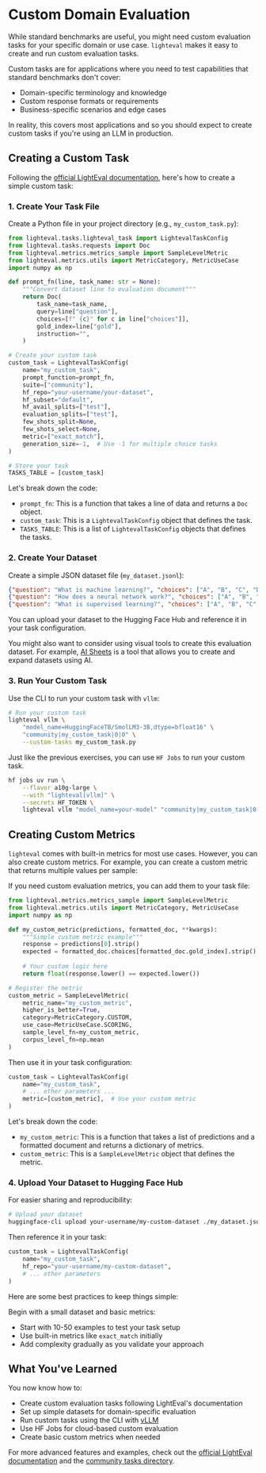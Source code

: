 # Custom Domain Evaluation

While standard benchmarks are useful, you might need custom evaluation tasks for your specific domain or use case. `lighteval` makes it easy to create and run custom evaluation tasks.

Custom tasks are for applications where you need to test capabilities that standard benchmarks don't cover:

- Domain-specific terminology and knowledge
- Custom response formats or requirements
- Business-specific scenarios and edge cases

<Tip>

In reality, this covers most applications and so you should expect to create custom tasks if you're using an LLM in production.

</Tip>

## Creating a Custom Task

Following the [official LightEval documentation](https://huggingface.co/docs/lighteval/en/adding-a-custom-task), here's how to create a simple custom task:

### 1. Create Your Task File

Create a Python file in your project directory (e.g., `my_custom_task.py`):

```python
from lighteval.tasks.lighteval_task import LightevalTaskConfig
from lighteval.tasks.requests import Doc
from lighteval.metrics.metrics_sample import SampleLevelMetric
from lighteval.metrics.utils import MetricCategory, MetricUseCase
import numpy as np

def prompt_fn(line, task_name: str = None):
    """Convert dataset line to evaluation document"""
    return Doc(
        task_name=task_name,
        query=line["question"],
        choices=[f" {c}" for c in line["choices"]],
        gold_index=line["gold"],
        instruction="",
    )

# Create your custom task
custom_task = LightevalTaskConfig(
    name="my_custom_task",
    prompt_function=prompt_fn,
    suite=["community"],
    hf_repo="your-username/your-dataset",
    hf_subset="default",
    hf_avail_splits=["test"],
    evaluation_splits=["test"],
    few_shots_split=None,
    few_shots_select=None,
    metric=["exact_match"],
    generation_size=-1,  # Use -1 for multiple choice tasks
)

# Store your task
TASKS_TABLE = [custom_task]
```

Let's break down the code:

- `prompt_fn`: This is a function that takes a line of data and returns a `Doc` object.
- `custom_task`: This is a `LightevalTaskConfig` object that defines the task.
- `TASKS_TABLE`: This is a list of `LightevalTaskConfig` objects that defines the tasks.



### 2. Create Your Dataset

Create a simple JSON dataset file (`my_dataset.jsonl`):

```json
{"question": "What is machine learning?", "choices": ["A", "B", "C", "D"], "gold": 0}
{"question": "How does a neural network work?", "choices": ["A", "B", "C", "D"], "gold": 1}
{"question": "What is supervised learning?", "choices": ["A", "B", "C", "D"], "gold": 2}
```

You can upload your dataset to the Hugging Face Hub and reference it in your task configuration. 

<Tip>

You might also want to consider using visual tools to create this evaluation dataset. For example, [AI Sheets](https://huggingface.co/blog/aisheets) is a tool that allows you to create and expand datasets using AI.

</Tip>

### 3. Run Your Custom Task

Use the CLI to run your custom task with `vllm`:

```bash
# Run your custom task
lighteval vllm \
    "model_name=HuggingFaceTB/SmolLM3-3B,dtype=bfloat16" \
    "community|my_custom_task|0|0" \
    --custom-tasks my_custom_task.py
```

<Tip>

Just like the previous exercises, you can use `HF Jobs` to run your custom task.

```bash
hf jobs uv run \
    --flavor a10g-large \
    --with "lighteval[vllm]" \
    --secrets HF_TOKEN \
    lighteval vllm "model_name=your-model" "community|my_custom_task|0|0" --custom-tasks my_custom_task.py
```

</Tip>


## Creating Custom Metrics

`lighteval` comes with built-in metrics for most use cases. However, you can also create custom metrics. For example, you can create a custom metric that returns multiple values per sample:

If you need custom evaluation metrics, you can add them to your task file:

```python
from lighteval.metrics.metrics_sample import SampleLevelMetric
from lighteval.metrics.utils import MetricCategory, MetricUseCase
import numpy as np

def my_custom_metric(predictions, formatted_doc, **kwargs):
    """Simple custom metric example"""
    response = predictions[0].strip()
    expected = formatted_doc.choices[formatted_doc.gold_index].strip()
    
    # Your custom logic here
    return float(response.lower() == expected.lower())

# Register the metric
custom_metric = SampleLevelMetric(
    metric_name="my_custom_metric",
    higher_is_better=True,
    category=MetricCategory.CUSTOM,
    use_case=MetricUseCase.SCORING,
    sample_level_fn=my_custom_metric,
    corpus_level_fn=np.mean
)
```

Then use it in your task configuration:

```python
custom_task = LightevalTaskConfig(
    name="my_custom_task",
    # ... other parameters ...
    metric=[custom_metric],  # Use your custom metric
)
```

Let's break down the code:

- `my_custom_metric`: This is a function that takes a list of predictions and a formatted document and returns a dictionary of metrics.
- `custom_metric`: This is a `SampleLevelMetric` object that defines the metric.

### 4. Upload Your Dataset to Hugging Face Hub

For easier sharing and reproducibility:

```bash
# Upload your dataset
huggingface-cli upload your-username/my-custom-dataset ./my_dataset.jsonl
```

Then reference it in your task:

```python
custom_task = LightevalTaskConfig(
    name="my_custom_task",
    hf_repo="your-username/my-custom-dataset",
    # ... other parameters
)
```

Here are some best practices to keep things simple:

Begin with a small dataset and basic metrics:
- Start with 10-50 examples to test your task setup
- Use built-in metrics like `exact_match` initially
- Add complexity gradually as you validate your approach

## What You've Learned

You now know how to:
- Create custom evaluation tasks following LightEval's documentation
- Set up simple datasets for domain-specific evaluation
- Run custom tasks using the CLI with [vLLM](https://docs.vllm.ai/en/latest/)
- Use HF Jobs for cloud-based custom evaluation
- Create basic custom metrics when needed

For more advanced features and examples, check out the [official LightEval documentation](https://huggingface.co/docs/lighteval/en/adding-a-custom-task) and the [community tasks directory](https://github.com/huggingface/lighteval/tree/main/community_tasks).